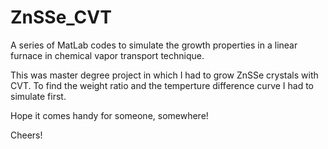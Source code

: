 # ZnSSe_CVT

A series of MatLab codes to simulate the growth properties in a linear furnace in chemical vapor transport technique. 

This was master degree project in which I had to grow ZnSSe crystals with CVT. To find the weight ratio and the 
temperture difference curve I had to simulate first. 

Hope it comes handy for someone, somewhere!

Cheers! 
